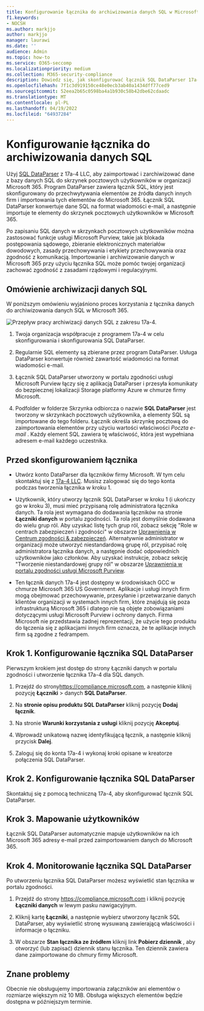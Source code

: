 ```yaml
---
title: Konfigurowanie łącznika do archiwizowania danych SQL w Microsoft 365
f1.keywords:
- NOCSH
ms.author: markjjo
author: markjjo
manager: laurawi
ms.date: ''
audience: Admin
ms.topic: how-to
ms.service: O365-seccomp
ms.localizationpriority: medium
ms.collection: M365-security-compliance
description: Dowiedz się, jak skonfigurować łącznik SQL DataParser 17a-4 i używać go do importowania i archiwizowania danych SQL w Microsoft 365.
ms.openlocfilehash: 7f1c3d919150ce48e0ecb3ab40a1434dff77ced9
ms.sourcegitcommit: 52eea2b65c0598ba4a1b930c58b42dbe62cdaadc
ms.translationtype: MT
ms.contentlocale: pl-PL
ms.lasthandoff: 04/19/2022
ms.locfileid: "64937284"
---
```

# <a name="set-up-a-connector-to-archive-sql-data"></a>Konfigurowanie łącznika do archiwizowania danych SQL

Użyj [SQL DataParser](https://www.17a-4.com/sql-dataparser/) z 17a-4 LLC, aby zaimportować i zarchiwizować dane z bazy danych SQL do skrzynek pocztowych użytkowników w organizacji Microsoft 365. Program DataParser zawiera łącznik SQL, który jest skonfigurowany do przechwytywania elementów ze źródła danych innych firm i importowania tych elementów do Microsoft 365. Łącznik SQL DataParser konwertuje dane SQL na format wiadomości e-mail, a następnie importuje te elementy do skrzynek pocztowych użytkowników w Microsoft 365.

Po zapisaniu SQL danych w skrzynkach pocztowych użytkowników można zastosować funkcje usługi Microsoft Purview, takie jak blokada postępowania sądowego, zbieranie elektronicznych materiałów dowodowych, zasady przechowywania i etykiety przechowywania oraz zgodność z komunikacją. Importowanie i archiwizowanie danych w Microsoft 365 przy użyciu łącznika SQL może pomóc twojej organizacji zachować zgodność z zasadami rządowymi i regulacyjnymi.

## <a name="overview-of-archiving-sql-data"></a>Omówienie archiwizacji danych SQL

W poniższym omówieniu wyjaśniono proces korzystania z łącznika danych do archiwizowania danych SQL w Microsoft 365.

![Przepływ pracy archiwizacji danych SQL z zakresu 17a-4.](../media/SQLDatabaseDataParserConnectorWorkflow.png)

1. Twoja organizacja współpracuje z programem 17a-4 w celu skonfigurowania i skonfigurowania SQL DataParser.

2. Regularnie SQL elementy są zbierane przez program DataParser. Usługa DataParser konwertuje również zawartość wiadomości na format wiadomości e-mail.

3. Łącznik SQL DataParser utworzony w portalu zgodności usługi Microsoft Purview łączy się z aplikacją DataParser i przesyła komunikaty do bezpiecznej lokalizacji Storage platformy Azure w chmurze firmy Microsoft.

4. Podfolder w folderze Skrzynka odbiorcza o nazwie **SQL DataParser** jest tworzony w skrzynkach pocztowych użytkownika, a elementy SQL są importowane do tego folderu. Łącznik określa skrzynkę pocztową do zaimportowania elementów przy użyciu wartości właściwości *Poczta e-mail* . Każdy element SQL zawiera tę właściwość, która jest wypełniana adresem e-mail każdego uczestnika.

## <a name="before-you-set-up-a-connector"></a>Przed skonfigurowaniem łącznika

- Utwórz konto DataParser dla łączników firmy Microsoft. W tym celu skontaktuj się z [17a-4 LLC](https://www.17a-4.com/contact/). Musisz zalogować się do tego konta podczas tworzenia łącznika w kroku 1.

- Użytkownik, który utworzy łącznik SQL DataParser w kroku 1 (i ukończy go w kroku 3), musi mieć przypisaną rolę administratora łącznika danych. Ta rola jest wymagana do dodawania łączników na stronie **Łączniki danych** w portalu zgodności. Ta rola jest domyślnie dodawana do wielu grup ról. Aby uzyskać listę tych grup ról, zobacz sekcję "Role w centrach zabezpieczeń i zgodności" w obszarze [Uprawnienia w Centrum zgodności & zabezpieczeń](../security/office-365-security/permissions-in-the-security-and-compliance-center.md#roles-in-the-security--compliance-center). Alternatywnie administrator w organizacji może utworzyć niestandardową grupę ról, przypisać rolę administratora łącznika danych, a następnie dodać odpowiednich użytkowników jako członków. Aby uzyskać instrukcje, zobacz sekcję "Tworzenie niestandardowej grupy ról" w obszarze [Uprawnienia w portalu zgodności usługi Microsoft Purview](microsoft-365-compliance-center-permissions.md#create-a-custom-role-group).

- Ten łącznik danych 17a-4 jest dostępny w środowiskach GCC w chmurze Microsoft 365 US Government. Aplikacje i usługi innych firm mogą obejmować przechowywanie, przesyłanie i przetwarzanie danych klientów organizacji w systemach innych firm, które znajdują się poza infrastrukturą Microsoft 365 i dlatego nie są objęte zobowiązaniami dotyczącymi usługi Microsoft Purview i ochrony danych. Firma Microsoft nie przedstawia żadnej reprezentacji, że użycie tego produktu do łączenia się z aplikacjami innych firm oznacza, że te aplikacje innych firm są zgodne z fedrampem.

## <a name="step-1-set-up-a-sql-dataparser-connector"></a>Krok 1. Konfigurowanie łącznika SQL DataParser

Pierwszym krokiem jest dostęp do strony Łączniki danych w portalu zgodności i utworzenie łącznika 17a-4 dla SQL danych.

1. Przejdź do strony<https://compliance.microsoft.com>, a następnie kliknij pozycję **Łączniki** >  danych **SQL DataParser**.

2. Na **stronie opisu produktu SQL DataParser** kliknij pozycję **Dodaj łącznik**.

3. Na stronie **Warunki korzystania z usługi** kliknij pozycję **Akceptuj**.

4. Wprowadź unikatową nazwę identyfikującą łącznik, a następnie kliknij przycisk **Dalej**.

5. Zaloguj się do konta 17a-4 i wykonaj kroki opisane w kreatorze połączenia SQL DataParser.

## <a name="step-2-configure-the-sql-dataparser-connector"></a>Krok 2. Konfigurowanie łącznika SQL DataParser

Skontaktuj się z pomocą techniczną 17a-4, aby skonfigurować łącznik SQL DataParser.

## <a name="step-3-map-users"></a>Krok 3. Mapowanie użytkowników

Łącznik SQL DataParser automatycznie mapuje użytkowników na ich Microsoft 365 adresy e-mail przed zaimportowaniem danych do Microsoft 365.

## <a name="step-4-monitor-the-sql-dataparser-connector"></a>Krok 4. Monitorowanie łącznika SQL DataParser

Po utworzeniu łącznika SQL DataParser możesz wyświetlić stan łącznika w portalu zgodności.

1. Przejdź do strony <https://compliance.microsoft.com> i kliknij pozycję **Łączniki danych** w lewym pasku nawigacyjnym.

2. Kliknij kartę **Łączniki**, a następnie wybierz utworzony łącznik SQL DataParser, aby wyświetlić stronę wysuwaną zawierającą właściwości i informacje o łączniku.

3. W obszarze **Stan łącznika ze źródłem** kliknij link **Pobierz dziennik** , aby otworzyć (lub zapisać) dziennik stanu łącznika. Ten dziennik zawiera dane zaimportowane do chmury firmy Microsoft.

## <a name="known-issues"></a>Znane problemy

Obecnie nie obsługujemy importowania załączników ani elementów o rozmiarze większym niż 10 MB. Obsługa większych elementów będzie dostępna w późniejszym terminie.
